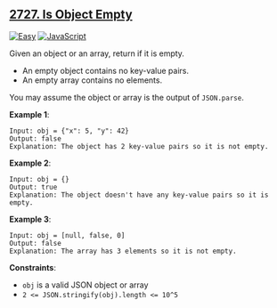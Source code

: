 ## [2727. Is Object Empty](https://leetcode.com/problems/is-object-empty/description/)

[![Easy](https://img.shields.io/badge/Easy-4eb247)](https://leetcode.com/problemset/?difficulty=EASY)
[![JavaScript](https://img.shields.io/badge/JavaScript-FF6700)](https://leetcode.com/studyplan/30-days-of-javascript/)

Given an object or an array, return if it is empty.

- An empty object contains no key-value pairs.
- An empty array contains no elements.

You may assume the object or array is the output of `JSON.parse`.

**Example 1**:

```
Input: obj = {"x": 5, "y": 42}
Output: false
Explanation: The object has 2 key-value pairs so it is not empty.
```

**Example 2**:

```
Input: obj = {}
Output: true
Explanation: The object doesn't have any key-value pairs so it is empty.
```

**Example 3**:

```
Input: obj = [null, false, 0]
Output: false
Explanation: The array has 3 elements so it is not empty.
```

**Constraints**:

- `obj` is a valid JSON object or array
- `2 <= JSON.stringify(obj).length <= 10^5`
